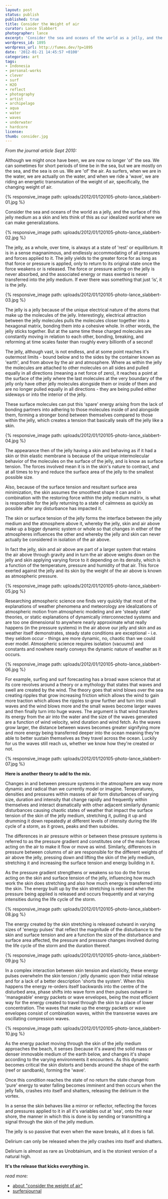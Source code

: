 ```yaml
---
layout: post
status: publish
published: true
title: Consider the Weight of air
curator: Lance Slabbert
photographer: lance 
excerpt: 'Consider the sea and oceans of the world as a jelly, and the surface of this jelly medium as a skin and lets think of this as our idealized world where we can make generalizations. '
wordpress_id: 1895
wordpress_url: http://fumes.dev/?p=1895
date: '2012-01-21 14:45:57 +0100'
categories: art
tags:
- Indonesia
- personal-works
- clever
- surf
- H2O
- reflect
- photography
- artist
- archipelago
- aqua
- water
- waves
- underwater
- hardcore
license:
thumb: consider.jpg
---
```


_From the journal article Sept 2010:_ 

Although we might once have been, we are now no longer 'of' the sea. We can sometimes for short periods of time be in the sea, but we are mostly on the sea, and the sea is on us. We are 'of' the air. As surfers, when we are in the water, we are actually on the water, and when we ride a 'wave', we are riding an energetic transmutation of the weight of air, specifically, the changing weight of air.

{% responsive_image path: uploads/2012/01/120105-photo-lance_slabbert-01.jpg %}

Consider the sea and oceans of the world as a jelly, and the surface of this jelly medium as a skin and lets think of this as our idealized world where we can make generalizations. 

{% responsive_image path: uploads/2012/01/120105-photo-lance_slabbert-02.jpg %}

The jelly, as a whole, over time, is always at a state of 'rest' or equilibrium. It is in a sense magnanimous, and endlessly accommodating of all pressures and forces applied to it. The jelly yields to the greater force for as long as that force or pressure is applied, only to return to its original state once the force weakens or is released. The force or pressure acting on the jelly is never absorbed, and the associated energy or mass exerted is never transferred into the jelly medium. If ever there was something that just &lsquo;is&rsquo;, it is the jelly. 

{% responsive_image path: uploads/2012/01/120105-photo-lance_slabbert-03.jpg %}

The jelly is a jelly because of the unique electrical nature of the atoms that make up the molecules of the jelly. Interestingly, electrical attraction between the jelly molecules pulls the molecules closer together into a hexagonal matrix, bonding them into a cohesive whole. In other words, the jelly sticks together. But at the same time these charged molecules are constantly moving in relation to each other, bonding, breaking, and reforming at time scales faster than roughly every billionth of a second! 

The jelly, although vast, is not endless, and at some point reaches it's outermost limits - bound below and to the sides by the container known as 'earth', and from above by the air and atmosphere. Where as within the jelly the molecules are attached to other molecules on all sides and pulled equally in all directions (meaning a net force of zero), it reaches a point at the surface of the jelly where the last molecules at the very boundary of the jelly only have other jelly molecules alongside them or inside of them and are no longer pulled equally in all directions - they are being pulled either sideways or into the interior of the jelly. 

These surface molecules can put this 'spare' energy arising from the lack of bonding partners into adhering to those molecules inside of and alongside them, forming a stronger bond between themselves compared to those within the jelly, which creates a tension that basically seals off the jelly like a skin. 

{% responsive_image path: uploads/2012/01/120105-photo-lance_slabbert-04.jpg %}

The appearance then of the jelly having a skin and behaving as if it had a skin or thin elastic membrane is because of the unique intermolecular behavior of the molecules on the surface of the jelly, and is know as surface tension. The forces involved mean it is in the skin's nature to contract, and at all times to try and reduce the surface area of the jelly to the smallest possible size. 

Also, because of the surface tension and resultant surface area minimization, the skin assumes the smoothest shape it can and in combination with the restoring force within the jelly medium matrix, is what is responsible for the jelly returning to a state of calmness as quickly as possible after any disturbance has impacted it. 

The skin or surface tension of the jelly forms the interface between the jelly medium and the atmosphere above it, whereby the jelly, skin and air above make up a bigger dynamic system or whole so that changes in either of the atmospheres influences the other and whereby the jelly and skin can never actually be considered in isolation of the air above. 

In fact the jelly, skin and air above are part of a larger system that retains the air above through gravity and in turn the air above weighs down on the jelly and skin applying varying force to it depending on its density, which is a function of the temperature, pressure and humidity of that air. This force exerted against the jelly and its skin by the weight of the air above is known as atmospheric pressure. 

{% responsive_image path: uploads/2012/01/120105-photo-lance_slabbert-05.jpg %}

Researching atmospheric science one finds very quickly that most of the explanations of weather phenomena and meteorology are idealizations of atmospheric motion from atmospheric modeling and are 'steady state' theories, or static explanations of dynamically interconnected systems and are too one dimensional to anywhere nearly approximate what really happens (in the pressure systems) in the air above our jelly and skin and as weather itself demonstrates, steady state conditions are exceptional - i.e. they seldom occur - things are more dynamic, no, chaotic than we could ever model. Atmospheric science requires isolation (vacuums) and constants and nowhere nearly conveys the dynamic nature of weather as it occurs. 

{% responsive_image path: uploads/2012/01/120105-photo-lance_slabbert-06.jpg %}

For example, surfing and surf forecasting has a broad wave science that at its core revolves around a theory or a mythology that states that waves and swell are created by the wind. The theory goes that wind blows over the sea creating ripples that grow increasing friction which allows the wind to gain more traction which allows the ripples to grow further and turn into small waves and the wind blows more and the small waves become larger waves and then finally turn into huge waves. The argument is that wind transfers its energy from the air into the water and the size of the waves generated are a function of wind velocity, wind duration and wind fetch. As the waves grow larger, the distance between waves becomes greater signifying more and more energy being transferred deeper into the ocean meaning they're able to better sustain themselves as they travel across the ocean. Luckily for us the waves still reach us, whether we know how they're created or not. 

{% responsive_image path: uploads/2012/01/120105-photo-lance_slabbert-07.jpg %}

**Here is another theory to add to the mix.**

Changes in and between pressure systems in the atmosphere are way more dynamic and radical than we currently model or imagine. Temperatures, densities and pressures within masses of air form disturbances of varying size, duration and intensity that change rapidly and frequently within themselves and interact dramatically with other adjacent similarly dynamic disturbances causing chaotic states of weather that impact the surface tension of the skin of the jelly medium, stretching it, pulling it up and drumming it down repeatedly at different levels of intensity during the life cycle of a storm, as it grows, peaks and then subsides. 

The differences in air pressure within or between these pressure systems is referred to as the pressure gradient and constitutes one of the main forces acting on the air to make it flow or move as wind. Similarly, differences in pressure between columns of air are responsible for the different weights of air above the jelly, pressing down and lifting the skin of the jelly medium, stretching it and increasing the surface tension and energy building in it. 

As the pressure gradient strengthens or weakens so too do the forces acting on the skin and surface tension of the jelly, influencing how much work the skin does stretching and also how much energy is transferred into the skin. The energy built up by the skin stretching is released when the pressure being applied is released and occurs frequently and at varying intensities during the life cycle of the storm. 

{% responsive_image path: uploads/2012/01/120105-photo-lance_slabbert-08.jpg %}

The energy created by the skin stretching is released outward in varying sizes of 'energy pulses' that reflect the magnitude of the disturbance to the skin and surface tension and are a function the size of the disturbance and surface area affected, the pressure and pressure changes involved during the life cycle of the storm and the duration thereof. 

{% responsive_image path: uploads/2012/01/120105-photo-lance_slabbert-09.jpg %}

In a complex interaction between skin tension and elasticity, these energy pulses overwhelm the skin tension / jelly dynamic upon their initial release and for a lack of a better description 'shorts the system'. When this happens the energy re-orders itself backwards into the centre of the disturbed area, phase shifts into wave form and then pulses outward in 'manageable' energy packets or wave envelopes, being the most efficient way for the energy created to travel through the skin to a place of lower concentration. The waves that make up the energy packets or wave envelopes consist of combination waves, within the transverse waves are oscillating compression waves. 

{% responsive_image path: uploads/2012/01/120105-photo-lance_slabbert-10.jpg %}

As the energy packet moving through the skin of the jelly medium approaches the beach, it senses (because it's aware) the solid mass or denser immovable medium of the earth below, and changes it's shape according to the varying environments it encounters. As this dynamic becomes critical the skin distorts and bends around the shape of the earth (reef or sandbank), forming the 'wave'.

Once this condition reaches the state of no return the state change from 'pure' energy to water falling becomes imminent and then occurs when the jelly falls, crashes into itself and shatters, releasing the delirium in the vortex. 

In a sense the skin behaves like a mirror or reflector, reflecting the forces and pressures applied to it in all it's variables out at 'sea', onto the near shore, the manner in which this is done is by sending or transmitting a signal through the skin of the jelly medium. 

The jelly is so passive that even when the wave breaks, all it does is fall. 

Delirium can only be released when the jelly crashes into itself and shatters. 

Delirium is almost as rare as Unobtainium, and is the stoniest version of a natural high. 

<strong>It's the release that kicks everything in.</strong> 


_read more:_

- [about "consider the weight of air"](http://es.worldphoto.org/profile/lanceslabbert/)
- [surfersjournal](http://www.surfersjournal.com/pdf_article/jelly-theory)
